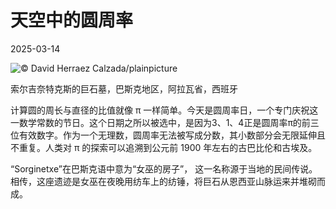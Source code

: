 # 天空中的圆周率

2025-03-14

![](https://cn.bing.com/th?id=OHR.BasqueDolmen_ZH-CN2364777801_UHD.jpg "© David Herraez Calzada/plainpicture")

索尔吉奈特克斯的巨石墓，巴斯克地区，阿拉瓦省，西班牙

计算圆的周长与直径的比值就像 π 一样简单。今天是圆周率日，一个专门庆祝这一数学常数的节日。这个日期之所以被选中，是因为3、1、4正是圆周率π的前三位有效数字。作为一个无理数，圆周率无法被写成分数，其小数部分会无限延伸且不重复。人类对 π 的探索可以追溯到公元前 1900 年左右的古巴比伦和古埃及。

“Sorginetxe”在巴斯克语中意为“女巫的房子”， 这一名称源于当地的民间传说。相传，这座遗迹是女巫在夜晚用纺车上的纺锤，将巨石从恩西亚山脉运来并堆砌而成。

